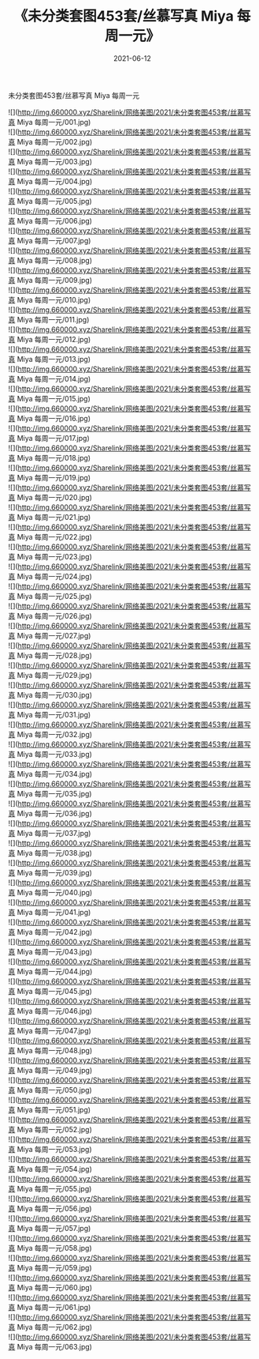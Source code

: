 ﻿---
layout: post
title:  《未分类套图453套/丝慕写真 Miya 每周一元》
date:   2021-06-12
img: http://img.660000.xyz/Sharelink/网络美图/2021/未分类套图453套/丝慕写真 Miya 每周一元/000.jpg
categories: [美女, 清纯, 唯美]
---

未分类套图453套/丝慕写真 Miya 每周一元

 ![](http://img.660000.xyz/Sharelink/网络美图/2021/未分类套图453套/丝慕写真 Miya 每周一元/001.jpg) <br>![](http://img.660000.xyz/Sharelink/网络美图/2021/未分类套图453套/丝慕写真 Miya 每周一元/002.jpg) <br>![](http://img.660000.xyz/Sharelink/网络美图/2021/未分类套图453套/丝慕写真 Miya 每周一元/003.jpg) <br>![](http://img.660000.xyz/Sharelink/网络美图/2021/未分类套图453套/丝慕写真 Miya 每周一元/004.jpg) <br>![](http://img.660000.xyz/Sharelink/网络美图/2021/未分类套图453套/丝慕写真 Miya 每周一元/005.jpg) <br>![](http://img.660000.xyz/Sharelink/网络美图/2021/未分类套图453套/丝慕写真 Miya 每周一元/006.jpg) <br>![](http://img.660000.xyz/Sharelink/网络美图/2021/未分类套图453套/丝慕写真 Miya 每周一元/007.jpg) <br>![](http://img.660000.xyz/Sharelink/网络美图/2021/未分类套图453套/丝慕写真 Miya 每周一元/008.jpg) <br>![](http://img.660000.xyz/Sharelink/网络美图/2021/未分类套图453套/丝慕写真 Miya 每周一元/009.jpg) <br>![](http://img.660000.xyz/Sharelink/网络美图/2021/未分类套图453套/丝慕写真 Miya 每周一元/010.jpg) <br>![](http://img.660000.xyz/Sharelink/网络美图/2021/未分类套图453套/丝慕写真 Miya 每周一元/011.jpg) <br>![](http://img.660000.xyz/Sharelink/网络美图/2021/未分类套图453套/丝慕写真 Miya 每周一元/012.jpg) <br>![](http://img.660000.xyz/Sharelink/网络美图/2021/未分类套图453套/丝慕写真 Miya 每周一元/013.jpg) <br>![](http://img.660000.xyz/Sharelink/网络美图/2021/未分类套图453套/丝慕写真 Miya 每周一元/014.jpg) <br>![](http://img.660000.xyz/Sharelink/网络美图/2021/未分类套图453套/丝慕写真 Miya 每周一元/015.jpg) <br>![](http://img.660000.xyz/Sharelink/网络美图/2021/未分类套图453套/丝慕写真 Miya 每周一元/016.jpg) <br>![](http://img.660000.xyz/Sharelink/网络美图/2021/未分类套图453套/丝慕写真 Miya 每周一元/017.jpg) <br>![](http://img.660000.xyz/Sharelink/网络美图/2021/未分类套图453套/丝慕写真 Miya 每周一元/018.jpg) <br>![](http://img.660000.xyz/Sharelink/网络美图/2021/未分类套图453套/丝慕写真 Miya 每周一元/019.jpg) <br>![](http://img.660000.xyz/Sharelink/网络美图/2021/未分类套图453套/丝慕写真 Miya 每周一元/020.jpg) <br>![](http://img.660000.xyz/Sharelink/网络美图/2021/未分类套图453套/丝慕写真 Miya 每周一元/021.jpg) <br>![](http://img.660000.xyz/Sharelink/网络美图/2021/未分类套图453套/丝慕写真 Miya 每周一元/022.jpg) <br>![](http://img.660000.xyz/Sharelink/网络美图/2021/未分类套图453套/丝慕写真 Miya 每周一元/023.jpg) <br>![](http://img.660000.xyz/Sharelink/网络美图/2021/未分类套图453套/丝慕写真 Miya 每周一元/024.jpg) <br>![](http://img.660000.xyz/Sharelink/网络美图/2021/未分类套图453套/丝慕写真 Miya 每周一元/025.jpg) <br>![](http://img.660000.xyz/Sharelink/网络美图/2021/未分类套图453套/丝慕写真 Miya 每周一元/026.jpg) <br>![](http://img.660000.xyz/Sharelink/网络美图/2021/未分类套图453套/丝慕写真 Miya 每周一元/027.jpg) <br>![](http://img.660000.xyz/Sharelink/网络美图/2021/未分类套图453套/丝慕写真 Miya 每周一元/028.jpg) <br>![](http://img.660000.xyz/Sharelink/网络美图/2021/未分类套图453套/丝慕写真 Miya 每周一元/029.jpg) <br>![](http://img.660000.xyz/Sharelink/网络美图/2021/未分类套图453套/丝慕写真 Miya 每周一元/030.jpg) <br>![](http://img.660000.xyz/Sharelink/网络美图/2021/未分类套图453套/丝慕写真 Miya 每周一元/031.jpg) <br>![](http://img.660000.xyz/Sharelink/网络美图/2021/未分类套图453套/丝慕写真 Miya 每周一元/032.jpg) <br>![](http://img.660000.xyz/Sharelink/网络美图/2021/未分类套图453套/丝慕写真 Miya 每周一元/033.jpg) <br>![](http://img.660000.xyz/Sharelink/网络美图/2021/未分类套图453套/丝慕写真 Miya 每周一元/034.jpg) <br>![](http://img.660000.xyz/Sharelink/网络美图/2021/未分类套图453套/丝慕写真 Miya 每周一元/035.jpg) <br>![](http://img.660000.xyz/Sharelink/网络美图/2021/未分类套图453套/丝慕写真 Miya 每周一元/036.jpg) <br>![](http://img.660000.xyz/Sharelink/网络美图/2021/未分类套图453套/丝慕写真 Miya 每周一元/037.jpg) <br>![](http://img.660000.xyz/Sharelink/网络美图/2021/未分类套图453套/丝慕写真 Miya 每周一元/038.jpg) <br>![](http://img.660000.xyz/Sharelink/网络美图/2021/未分类套图453套/丝慕写真 Miya 每周一元/039.jpg) <br>![](http://img.660000.xyz/Sharelink/网络美图/2021/未分类套图453套/丝慕写真 Miya 每周一元/040.jpg) <br>![](http://img.660000.xyz/Sharelink/网络美图/2021/未分类套图453套/丝慕写真 Miya 每周一元/041.jpg) <br>![](http://img.660000.xyz/Sharelink/网络美图/2021/未分类套图453套/丝慕写真 Miya 每周一元/042.jpg) <br>![](http://img.660000.xyz/Sharelink/网络美图/2021/未分类套图453套/丝慕写真 Miya 每周一元/043.jpg) <br>![](http://img.660000.xyz/Sharelink/网络美图/2021/未分类套图453套/丝慕写真 Miya 每周一元/044.jpg) <br>![](http://img.660000.xyz/Sharelink/网络美图/2021/未分类套图453套/丝慕写真 Miya 每周一元/045.jpg) <br>![](http://img.660000.xyz/Sharelink/网络美图/2021/未分类套图453套/丝慕写真 Miya 每周一元/046.jpg) <br>![](http://img.660000.xyz/Sharelink/网络美图/2021/未分类套图453套/丝慕写真 Miya 每周一元/047.jpg) <br>![](http://img.660000.xyz/Sharelink/网络美图/2021/未分类套图453套/丝慕写真 Miya 每周一元/048.jpg) <br>![](http://img.660000.xyz/Sharelink/网络美图/2021/未分类套图453套/丝慕写真 Miya 每周一元/049.jpg) <br>![](http://img.660000.xyz/Sharelink/网络美图/2021/未分类套图453套/丝慕写真 Miya 每周一元/050.jpg) <br>![](http://img.660000.xyz/Sharelink/网络美图/2021/未分类套图453套/丝慕写真 Miya 每周一元/051.jpg) <br>![](http://img.660000.xyz/Sharelink/网络美图/2021/未分类套图453套/丝慕写真 Miya 每周一元/052.jpg) <br>![](http://img.660000.xyz/Sharelink/网络美图/2021/未分类套图453套/丝慕写真 Miya 每周一元/053.jpg) <br>![](http://img.660000.xyz/Sharelink/网络美图/2021/未分类套图453套/丝慕写真 Miya 每周一元/054.jpg) <br>![](http://img.660000.xyz/Sharelink/网络美图/2021/未分类套图453套/丝慕写真 Miya 每周一元/055.jpg) <br>![](http://img.660000.xyz/Sharelink/网络美图/2021/未分类套图453套/丝慕写真 Miya 每周一元/056.jpg) <br>![](http://img.660000.xyz/Sharelink/网络美图/2021/未分类套图453套/丝慕写真 Miya 每周一元/057.jpg) <br>![](http://img.660000.xyz/Sharelink/网络美图/2021/未分类套图453套/丝慕写真 Miya 每周一元/058.jpg) <br>![](http://img.660000.xyz/Sharelink/网络美图/2021/未分类套图453套/丝慕写真 Miya 每周一元/059.jpg) <br>![](http://img.660000.xyz/Sharelink/网络美图/2021/未分类套图453套/丝慕写真 Miya 每周一元/060.jpg) <br>![](http://img.660000.xyz/Sharelink/网络美图/2021/未分类套图453套/丝慕写真 Miya 每周一元/061.jpg) <br>![](http://img.660000.xyz/Sharelink/网络美图/2021/未分类套图453套/丝慕写真 Miya 每周一元/062.jpg) <br>![](http://img.660000.xyz/Sharelink/网络美图/2021/未分类套图453套/丝慕写真 Miya 每周一元/063.jpg) <br>
